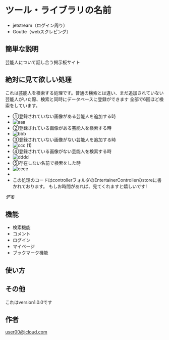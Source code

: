 # ツール・ライブラリの名前

- jetstream（ログイン周り）
- Goutte（webスクレピング）


## 簡単な説明

芸能人について話し合う掲示板サイト　


## 絶対に見て欲しい処理
これは芸能人を検索する処理です。普通の検索とは違い、まだ追加されていない芸能人がいた際、検索と同時にデータベースに登録ができます
全部で6回ほど検索をしています。
- ①登録されていない画像がある芸能人を追加する時
- ![aaa](https://user-images.githubusercontent.com/72079540/112477089-f55c5c80-8db5-11eb-8aa2-c2e72f7c1f77.gif)
- ②登録されている画像がある芸能人を検索する時
- ![bbb](https://user-images.githubusercontent.com/72079540/112477353-42d8c980-8db6-11eb-98c9-d2e4d5957558.gif)
- ③登録されていない画像がない芸能人を追加する時
- ![ccc (1)](https://user-images.githubusercontent.com/72079540/112478174-13768c80-8db7-11eb-8627-f52f90678c6d.gif)
- ④登録されている画像がない芸能人を検索する時
- ![dddd](https://user-images.githubusercontent.com/72079540/112478798-b7f8ce80-8db7-11eb-8881-fe488b9d2812.gif)
- ⑤存在しない名前で検索をした時
- ![eeee](https://user-images.githubusercontent.com/72079540/112479130-132ac100-8db8-11eb-982b-56538701a33e.gif)
- 
- この処理のコードはcontrollerフォルダのEntertainerControllerのstoreに書かれております。
もしお時間があれば、見てくれますと嬉しいです!

***デモ***


## 機能

- 検索機能
- コメント
- ログイン
- マイページ
- ブックマーク機能




## 使い方







## その他
これはversion1.0.0です

## 作者
user00@icloud.com






